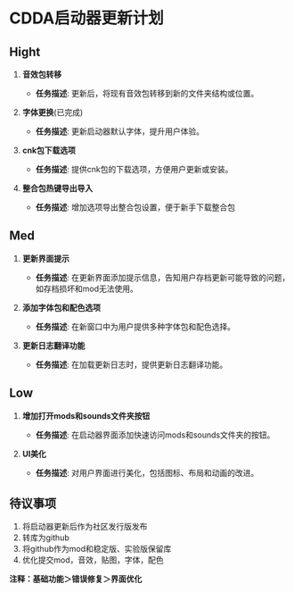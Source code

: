 # CDDA启动器更新计划

## Hight
1. **音效包转移**
   - **任务描述**: 更新后，将现有音效包转移到新的文件夹结构或位置。

2. **字体更换**(已完成)
   - **任务描述**: 更新启动器默认字体，提升用户体验。

3. **cnk包下载选项**
   - **任务描述**: 提供cnk包的下载选项，方便用户更新或安装。

4. **整合包热键导出导入**
   - **任务描述**: 增加选项导出整合包设置，便于新手下载整合包
   

## Med
1. **更新界面提示**
   - **任务描述**: 在更新界面添加提示信息，告知用户存档更新可能导致的问题，如存档损坏和mod无法使用。

2. **添加字体包和配色选项**
   - **任务描述**: 在新窗口中为用户提供多种字体包和配色选择。

2. **更新日志翻译功能**
   - **任务描述**: 在加载更新日志时，提供更新日志翻译功能。


## Low
1. **增加打开mods和sounds文件夹按钮**
   - **任务描述**: 在启动器界面添加快速访问mods和sounds文件夹的按钮。

2. **UI美化**
   - **任务描述**: 对用户界面进行美化，包括图标、布局和动画的改进。


## 待议事项
1. 将启动器更新后作为社区发行版发布
2. 转库为github
3. 将github作为mod和稳定版、实验版保留库
4. 优化提交mod，音效，贴图，字体，配色

**注释：基础功能＞错误修复＞界面优化**